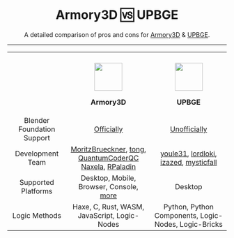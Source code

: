 <div align="center">
  <h1>Armory3D 🆚 UPBGE</h1>
  <p>A detailed comparison of pros and cons for <a href="https://www.armory3d.org">Armory3D</a> &amp; <a href="https://www.upbge.org">UPBGE</a>.</p>
</div>
<hr />
<table align="center">
  <tr>
    <th></th>
    <th>
      <br />
      <img src="https://avatars.githubusercontent.com/u/20436620?s=200&v=4" width=64 />
      <p>Armory3D</p>
    </th>
    <th>
      <br />
      <img src="https://avatars.githubusercontent.com/u/16006310?s=200&v=4" width=64 />
      <p>UPBGE</p>
    </th>
  </tr>
  <tr align="center">
    <td>Blender Foundation Support</td>
    <td><a href="https://www.youtube.com/watch?v=EaMT6Nyu79w">Officially</a></td>
    <td><a href="https://www.youtube.com/watch?v=hS7iV3NfddI&start=512">Unofficially</a></td>
  </tr>
    <tr align="center">
    <td>Development Team</td>
    <td><a href="https://www.github.com/MoritzBrueckner">MoritzBrueckner</a>, <a href="https://www.github.com/tong">tong</a>, <a href="https://www.github.com/QuantumCoderQC">QuantumCoderQC<br /><a href="https://www.github.com/Naxela">Naxela</a>, <a href="https://www.github.com/rpaladin">RPaladin</a></td>
      <td><a href="https://www.github.com/youle31">youle31</a>, <a href="https://www.github.com/lordloki">lordloki</a>, <a href="https://www.github.com/izazed">izazed</a>, <a href="https://www.github.com/mysticfall">mysticfall</a></td>
  </tr>
  <tr align="center">
    <td>Supported Platforms</td>
    <td>Desktop, Mobile, Browser, Console</a>, <a href="https://github.com/armory3d/armory/wiki">more</td>
    <td>Desktop</td>
  </tr>
    <tr align="center">
    <td>Logic Methods</td>
    <td>Haxe, C, Rust, WASM, JavaScript, Logic-Nodes</td>
    <td>Python, Python Components, Logic-Nodes, Logic-Bricks</td>
  </tr>
</table>
